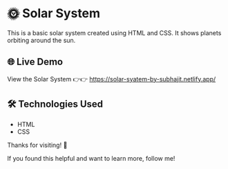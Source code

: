 # 🌞 Solar System 

This is a basic solar system  created using HTML and CSS. It shows planets orbiting around the sun.  
 
## 🌐 Live Demo  
View the Solar System 👉👉 https://solar-syatem-by-subhajit.netlify.app/ 

## 🛠 Technologies Used  
- HTML  
- CSS  

Thanks for visiting! 🌟


If you found this helpful and want to learn more, follow me! 
 
